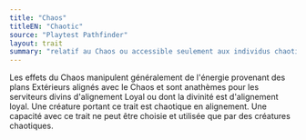 ```yaml
---
title: "Chaos"
titleEN: "Chaotic"
source: "Playtest Pathfinder"
layout: trait
summary: "relatif au Chaos ou accessible seulement aux individus chaotiques"
---
```


Les effets du Chaos manipulent généralement de l'énergie provenant des plans Extérieurs alignés avec le Chaos et sont anathèmes pour les serviteurs divins d'alignement Loyal ou dont la divinité est d'alignement loyal. Une créature portant ce trait est chaotique en alignement. Une capacité avec ce trait ne peut être choisie et utilisée que par des créatures chaotiques. 